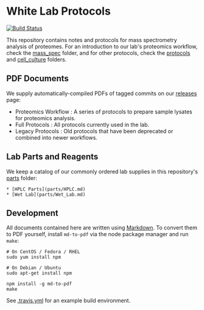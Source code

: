 # White Lab Protocols

[![Build Status](https://img.shields.io/travis/white-lab/protocols.svg)](https://travis-ci.org/white-lab/protocols)


This repository contains notes and protocols for mass spectrometry analysis of
proteomes. For an introduction to our lab's proteomics workflow, check the
[mass_spec](mass_spec) folder, and for other protocols, check
the [protocols](protocols) and [cell_culture](cell_culture) folders.

## PDF Documents

We supply automatically-compiled PDFs of tagged commits on our
[releases](https://github.com/white-lab/protocols/releases/latest) page:

  * Proteomics Workflow : A series of protocols to prepare sample lysates for proteomics analysis.
  * Full Protocols : All protocols currently used in the lab.
  * Legacy Protocols : Old protocols that have been deprecated or combined into newer workflows.

## Lab Parts and Reagents

  We keep a catalog of our commonly ordered lab supplies in this repository's [parts](parts) folder:

    * [HPLC Parts](parts/HPLC.md)
    * [Wet Lab](parts/Wet_Lab.md)

## Development

All documents contained here are written using
[Markdown](https://daringfireball.net/projects/markdown/). To convert them to
PDF yourself, install `md-to-pdf` via the node package manager and run
`make`:

```
# On CentOS / Fedora / RHEL
sudo yum install npm

# On Debian / Ubuntu
sudo apt-get install npm

npm install -g md-to-pdf
make
```

See [.travis.yml](.travis.yml) for an example build environment.
